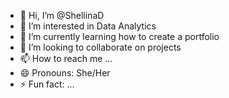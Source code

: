 - 👋 Hi, I’m @ShellinaD
- 👀 I’m interested in Data Analytics
- 🌱 I’m currently learning how to create a portfolio
- 💞️ I’m looking to collaborate on projects
- 📫 How to reach me ...
- 😄 Pronouns: She/Her
- ⚡ Fun fact: ...

<!---
ShellinaD/ShellinaD is a ✨ special ✨ repository because its `README.md` (this file) appears on your GitHub profile.
You can click the Preview link to take a look at your changes.
--->
